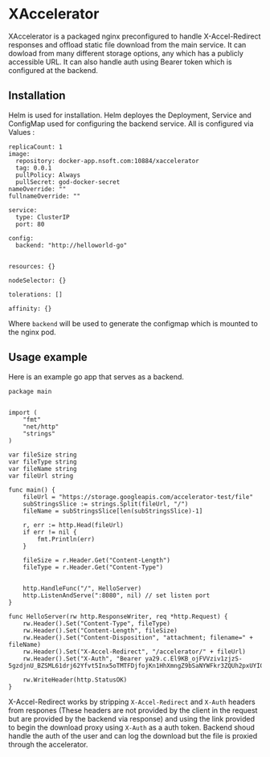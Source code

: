 # XAccelerator 

XAccelerator is a packaged nginx preconfigured to handle X-Accel-Redirect responses and offload static file download from the main service.
It can dowload from many different storage options, any which has a publicly accessible URL. It can also handle auth using Bearer token which is configured at the backend. 

## Installation

Helm is used for installation. Helm deployes the Deployment, Service and ConfigMap used for configuring the backend service. 
All is configured via Values : 
```
replicaCount: 1
image:
  repository: docker-app.nsoft.com:10884/xaccelerator
  tag: 0.0.1
  pullPolicy: Always
  pullSecret: god-docker-secret
nameOverride: ""
fullnameOverride: ""

service:
  type: ClusterIP
  port: 80

config:
  backend: "http://helloworld-go"

    
resources: {}

nodeSelector: {}

tolerations: []

affinity: {}
```
Where `backend` will be used to generate the configmap which is mounted to the nginx pod. 

## Usage example

Here is an example go app that serves as a backend. 

```
package main


import (
	"fmt"
	"net/http"
	"strings"
)

var fileSize string
var fileType string
var fileName string
var fileUrl string

func main() {
	fileUrl = "https://storage.googleapis.com/accelerator-test/file"
	subStringsSlice := strings.Split(fileUrl, "/")
	fileName = subStringsSlice[len(subStringsSlice)-1]

	r, err := http.Head(fileUrl)
	if err != nil {
		fmt.Println(err)
	}

	fileSize = r.Header.Get("Content-Length")
	fileType = r.Header.Get("Content-Type")


	http.HandleFunc("/", HelloServer)
	http.ListenAndServe(":8080", nil) // set listen port
}

func HelloServer(rw http.ResponseWriter, req *http.Request) {
	rw.Header().Set("Content-Type", fileType)
	rw.Header().Set("Content-Length", fileSize)
	rw.Header().Set("Content-Disposition", "attachment; filename=" + fileName)
	rw.Header().Set("X-Accel-Redirect", "/accelerator/" + fileUrl)
	rw.Header().Set("X-Auth", "Bearer ya29.c.El9KB_ojFVVziv1zjzS-5gzdjnU_BZSML61drj62Yfvt5Inx5oTMTFDjfojKn1HhXmngZ9bSaNYWFkr3ZQUh2pxUYIG69NuuJveqxsXPOUTg397CyEcfxwN8Bqy6mK9bKA")

	rw.WriteHeader(http.StatusOK)
}

```

X-Accel-Redirect works by stripping `X-Accel-Redirect` and `X-Auth` headers from respones (These headers are not provided by the client in the request but are provided by the backend via response) and using the link provided to begin the download proxy using `X-Auth` as a auth token. Backend shoud handle the auth of the user and can log the download but the file is proxied through the accelerator. 